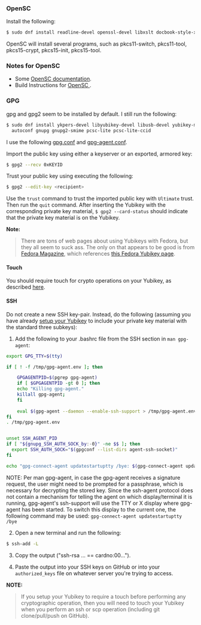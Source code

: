 
### OpenSC

Install the following:

```bash
$ sudo dnf install readline-devel openssl-devel libxslt docbook-style-xsl pcsc-lite-devel automake autoconf libtool gcc opensc
```

OpenSC will install several programs, such as pkcs11-switch, pkcs11-tool, pkcs15-crypt, pkcs15-init, pkcs15-tool.

### Notes for OpenSC

- Some [OpenSC documentation](https://github.com/OpenSC/OpenSC/wiki/Linux-Distributions).
- Build Instructions for [OpenSC ](https://github.com/OpenSC/OpenSC/wiki/Compiling-and-Installing-on-Unix-flavors).

### GPG

gpg and gpg2 seem to be installed by default. I still run the following:

```bash
$ sudo dnf install ykpers-devel libyubikey-devel libusb-devel yubikey-manager \
  autoconf gnupg gnupg2-smime pcsc-lite pcsc-lite-ccid 
```

I use the following [gpg.conf](/gpg.conf) and [gpg-agent.conf](/gpg-agent.conf).

Import the public key using either a keyserver or an exported, armored key: 

```bash
$ gpg2 --recv 0xKEYID
```

Trust your public key using executing the following:

```bash
$ gpg2 --edit-key <recipient>
```

Use the `trust` command to trust the imported public key with `Ultimate` trust. Then run the `quit` command. After inserting the Yubikey with the corresponding private key material, `$ gpg2 --card-status` should indicate that the private key material is on the Yubikey.


**Note:**
>There are tons of web pages about using Yubikeys with Fedora, but they all seem to suck ass. The only on that appears to be good is from [Fedora Magazine](https://fedoramagazine.org/using-the-yubikey4-with-fedora/), which references [this Fedora Yubikey page](https://github.com/fedora-infra/ssh-gpg-smartcard-config/blob/master/YubiKey.rst).

#### Touch

You should require touch for crypto operations on your Yubikey, as described [here](https://github.com/drduh/YubiKey-Guide#requiring-touch-to-authenticate).

#### SSH

Do not create a new SSH key-pair. Instead, do the following (assuming you have already [setup your Yubikey](https://github.com/drduh/YubiKey-Guide) to include your private key material with the standard three subkeys):

1. Add the following to your .bashrc file from the SSH section in `man gpg-agent`:

```bash
export GPG_TTY=$(tty)

if [ ! -f /tmp/gpg-agent.env ]; then

    GPGAGENTPID=$(pgrep gpg-agent)
    if [ $GPGAGENTPID -gt 0 ]; then
	echo "Killing gpg-agent."
	killall gpg-agent;
    fi
    
    eval $(gpg-agent --daemon --enable-ssh-support > /tmp/gpg-agent.env);
fi
. /tmp/gpg-agent.env


unset SSH_AGENT_PID
if [ "${gnupg_SSH_AUTH_SOCK_by:-0}" -ne $$ ]; then
  export SSH_AUTH_SOCK="$(gpgconf --list-dirs agent-ssh-socket)"
fi

echo "gpg-connect-agent updatestartuptty /bye: $(gpg-connect-agent updatestartuptty /bye)"

```

NOTE: Per man gpg-agent, in  case  the  gpg-agent  receives a signature request, the user might need to be prompted for a passphrase, which is necessary for decrypting the stored key.  Since  the ssh-agent  protocol  does  not  contain  a mechanism for telling the agent on which display/terminal it is running, gpg-agent's ssh-support will use the TTY or X display where gpg-agent  has  been  started.  To switch this display to the current one, the following command may be used:
`gpg-connect-agent updatestartuptty /bye`


2. Open a new terminal and run the following:
```bash
$ ssh-add -L
```

3. Copy the output ("ssh-rsa ... == cardno:00...").

4. Paste the output into your SSH keys on GitHub or into your `authorized_keys` file on whatever server you're trying to access.

**NOTE:**
> If you setup your Yubikey to require a touch before performing any cryptographic operation, then you will need to touch your Yubikey when you perform an ssh or scp operation (including git clone/pull/push on GitHub).
